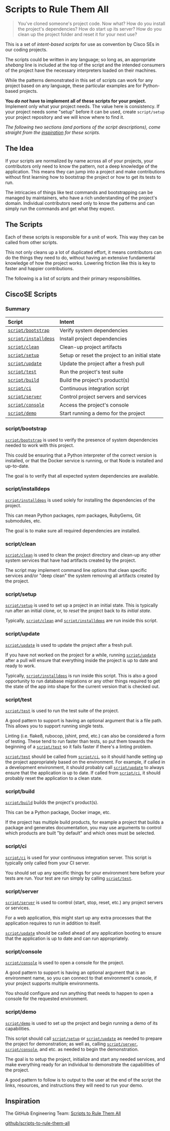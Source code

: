 # Scripts to Rule Them All

> You've cloned someone's project code.  Now what?  How do you install the project's dependencies?  How do start up its server?  How do you clean up the project folder and reset it for your next use?

This is a set of _intent-based scripts_ for use as convention by Cisco SEs in our coding projects.

The scripts could be written in any language; so long as, an appropriate _shebang_ line is included at the top of the script and the intended consumers of the project have the necessary interpreters loaded on their machines.

While the patterns demonstrated in this set of scripts can work for any project based on any language, these particular examples are for Python-based projects.

**You _do not_ have to implement all of these scripts for your project.**  Implement only what your project needs.  The value here is consistency.  If your project needs some "setup" before it can be used, create `script/setup` your project repository and we will know where to find it.

_The following two sections (and portions of the script descriptions), come straight from the [inspiration](#inspiration) for these scripts._

## The Idea

If your scripts are normalized by name across all of your projects, your contributors only need to know the pattern, not a deep knowledge of the application. This means they can jump into a project and make contributions without first learning how to bootstrap the project or how to get its tests to run.

The intricacies of things like test commands and bootstrapping can be managed by maintainers, who have a rich understanding of the project's domain. Individual contributors need only to know the patterns and can simply run the commands and get what they expect.

## The Scripts

Each of these scripts is responsible for a unit of work. This way they can be called from other scripts.

This not only cleans up a lot of duplicated effort, it means contributors can do the things they need to do, without having an extensive fundamental knowledge of how the project works. Lowering friction like this is key to faster and happier contributions.

The following is a list of scripts and their primary responsibilities.


## CiscoSE Scripts

### Summary

| Script | Intent |
|:--|:--|
| [`script/bootstrap`](#scriptbootstrap) | Verify system dependencies |
| [`script/installdeps`](#scriptinstalldeps) | Install project dependencies |
| [`script/clean`](#scriptclean) | Clean-up project artifacts |
| [`script/setup`](#scriptsetup) | Setup or reset the project to an initial state |
| [`script/update`](#scriptupdate) | Update the project after a fresh pull |
| [`script/test`](#scripttest) | Run the project's test suite |
| [`script/build`](#scriptbuild) | Build the project's product(s) |
| [`script/ci`](#scriptci) | Continuous integration script |
| [`script/server`](#scriptserver) | Control project servers and services |
| [`script/console`](#scriptconsole) | Access the project's console |
| [`script/demo`](#scriptdemo) | Start running a demo for the project |

### script/bootstrap

[`script/bootstrap`][bootstrap] is used to verify the presence of system dependencies needed to work with this project.

This could be ensuring that a Python interpreter of the correct version is installed, or that the Docker service is running, or that Node is installed and up-to-date.

The goal is to verify that all expected system dependencies are available.

### script/installdeps

[`script/installdeps`][installdeps] is used solely for installing the dependencies of the project.

This can mean Python packages, npm packages, RubyGems, Git submodules, etc.

The goal is to make sure all required dependencies are installed.

### script/clean

[`script/clean`][clean] is used to clean the project directory and clean-up any other system services that have had artifacts created by the project.

The script may implement command line options that clean specific services and/or "deep clean" the system removing all artifacts created by the project.

### script/setup

[`script/setup`][setup] is used to set up a project in an initial state. This is typically run after an initial clone, or, to _reset_ the project back to its _initial state_.

Typically, [`script/clean`][clean] and [`script/installdeps`][installdeps] are run inside this script.

### script/update

[`script/update`][update] is used to update the project after a fresh pull.

If you have not worked on the project for a while, running [`script/update`][update] after a pull will ensure that everything inside the project is up to date and ready to work.

Typically, [`script/installdeps`][installdeps] is run inside this script. This is also a good opportunity to run database migrations or any other things required to get the state of the app into shape for the current version that is checked out.

### script/test

[`script/test`][test] is used to run the test suite of the project.

A good pattern to support is having an optional argument that is a file path. This allows you to support running single tests.

Linting (i.e. flake8, rubocop, jshint, pmd, etc.) can also be considered a form of testing. These tend to run faster than tests, so put them towards the beginning of a [`script/test`][test] so it fails faster if there's a linting problem.

[`script/test`][test] should be called from [`script/ci`](ci), so it should handle setting up the project appropriately based on the environment. For example, if called in a development environment, it should probably call [`script/update`][update] to always ensure that the application is up to date. If called from [`script/ci`][ci], it should probably reset the application to a clean state.

### script/build

[`script/build`][build] builds the project's product(s).

This can be a Python package, Docker image, etc.

If the project has multiple build products, for example a project that builds a package and generates documentation, you may use arguments to control which products are built "by default" and which ones must be selected.

### script/ci

[`script/ci`][ci] is used for your continuous integration server. This script is typically only called from your CI server.

You should set up any specific things for your environment here before your tests are run. Your test are run simply by calling [`script/test`][test].

### script/server

[`script/server`][server] is used to control (start, stop, reset, etc.) any project servers or services.

For a web application, this might start up any extra processes that the 
application requires to run in addition to itself.

[`script/update`][update] should be called ahead of any application booting to ensure that the application is up to date and can run appropriately.

### script/console

[`script/console`][console] is used to open a console for the project.

A good pattern to support is having an optional argument that is an environment
name, so you can connect to that environment's console, if your project supports multiple environments.

You should configure and run anything that needs to happen to open a console for
the requested environment.

### script/demo

[`script/demo`][demo] is used to set up the project and begin running a demo of its capabilities.

This script should call [`script/setup`][setup] or [`script/update`][update] as needed to prepare the project for demonstration; as well as, calling [`script/server`][server], [`script/console`][console], and etc. as needed to begin the demonstration.

The goal is to setup the project, initialize and start any needed services, and make everything ready for an individual to demonstrate the capabilities of the project.

A good pattern to follow is to output to the user at the end of the script the links, resources, and instructions they will need to run your demo.

## Inspiration

The GitHub Engineering Team: [Scripts to Rule Them All](https://githubengineering.com/scripts-to-rule-them-all/)

[github/scripts-to-rule-them-all](https://github.com/github/scripts-to-rule-them-all)

[bootstrap]: bootstrap
[installdeps]: installdeps
[clean]: clean
[setup]: setup
[update]: update
[test]: test
[build]: build
[ci]: ci
[server]: server
[console]: console
[demo]: demo
